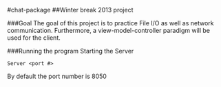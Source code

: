 #chat-package
##Winter break 2013 project

###Goal
The goal of this project is to practice File I/O as well as network communication. Furthermore, a view-model-controller paradigm will be used for the client.

###Running the program
Starting the Server
```
Server <port #>
```
By default the port number is 8050

